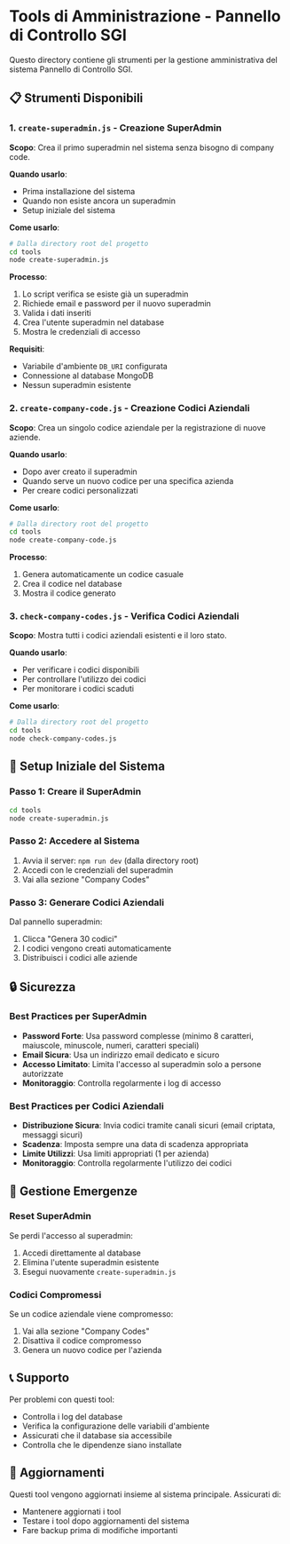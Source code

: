 # Tools di Amministrazione - Pannello di Controllo SGI

Questo directory contiene gli strumenti per la gestione amministrativa del sistema Pannello di Controllo SGI.

## 📋 Strumenti Disponibili

### 1. `create-superadmin.js` - Creazione SuperAdmin

**Scopo**: Crea il primo superadmin nel sistema senza bisogno di company code.

**Quando usarlo**:
- Prima installazione del sistema
- Quando non esiste ancora un superadmin
- Setup iniziale del sistema

**Come usarlo**:
```bash
# Dalla directory root del progetto
cd tools
node create-superadmin.js
```

**Processo**:
1. Lo script verifica se esiste già un superadmin
2. Richiede email e password per il nuovo superadmin
3. Valida i dati inseriti
4. Crea l'utente superadmin nel database
5. Mostra le credenziali di accesso

**Requisiti**:
- Variabile d'ambiente `DB_URI` configurata
- Connessione al database MongoDB
- Nessun superadmin esistente

### 2. `create-company-code.js` - Creazione Codici Aziendali

**Scopo**: Crea un singolo codice aziendale per la registrazione di nuove aziende.

**Quando usarlo**:
- Dopo aver creato il superadmin
- Quando serve un nuovo codice per una specifica azienda
- Per creare codici personalizzati

**Come usarlo**:
```bash
# Dalla directory root del progetto
cd tools
node create-company-code.js
```

**Processo**:
1. Genera automaticamente un codice casuale
2. Crea il codice nel database
3. Mostra il codice generato

### 3. `check-company-codes.js` - Verifica Codici Aziendali

**Scopo**: Mostra tutti i codici aziendali esistenti e il loro stato.

**Quando usarlo**:
- Per verificare i codici disponibili
- Per controllare l'utilizzo dei codici
- Per monitorare i codici scaduti

**Come usarlo**:
```bash
# Dalla directory root del progetto
cd tools
node check-company-codes.js
```

## 🔧 Setup Iniziale del Sistema

### Passo 1: Creare il SuperAdmin
```bash
cd tools
node create-superadmin.js
```

### Passo 2: Accedere al Sistema
1. Avvia il server: `npm run dev` (dalla directory root)
2. Accedi con le credenziali del superadmin
3. Vai alla sezione "Company Codes"

### Passo 3: Generare Codici Aziendali
Dal pannello superadmin:
1. Clicca "Genera 30 codici"
2. I codici vengono creati automaticamente
3. Distribuisci i codici alle aziende

## 🔒 Sicurezza

### Best Practices per SuperAdmin
- **Password Forte**: Usa password complesse (minimo 8 caratteri, maiuscole, minuscole, numeri, caratteri speciali)
- **Email Sicura**: Usa un indirizzo email dedicato e sicuro
- **Accesso Limitato**: Limita l'accesso al superadmin solo a persone autorizzate
- **Monitoraggio**: Controlla regolarmente i log di accesso

### Best Practices per Codici Aziendali
- **Distribuzione Sicura**: Invia codici tramite canali sicuri (email criptata, messaggi sicuri)
- **Scadenza**: Imposta sempre una data di scadenza appropriata
- **Limite Utilizzi**: Usa limiti appropriati (1 per azienda)
- **Monitoraggio**: Controlla regolarmente l'utilizzo dei codici

## 🚨 Gestione Emergenze

### Reset SuperAdmin
Se perdi l'accesso al superadmin:
1. Accedi direttamente al database
2. Elimina l'utente superadmin esistente
3. Esegui nuovamente `create-superadmin.js`

### Codici Compromessi
Se un codice aziendale viene compromesso:
1. Vai alla sezione "Company Codes"
2. Disattiva il codice compromesso
3. Genera un nuovo codice per l'azienda

## 📞 Supporto

Per problemi con questi tool:
- Controlla i log del database
- Verifica la configurazione delle variabili d'ambiente
- Assicurati che il database sia accessibile
- Controlla che le dipendenze siano installate

## 🔄 Aggiornamenti

Questi tool vengono aggiornati insieme al sistema principale. Assicurati di:
- Mantenere aggiornati i tool
- Testare i tool dopo aggiornamenti del sistema
- Fare backup prima di modifiche importanti 